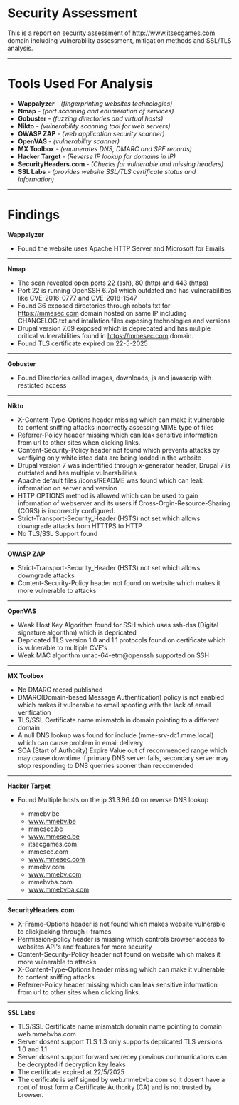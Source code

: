 # Security Assessment
This is a report on security assessment of http://www.itsecgames.com domain including vulnerability assessment, mitigation methods and SSL/TLS analysis.

---

# Tools Used For Analysis
 * **Wappalyzer** - *(fingerprinting websites technologies)*
 * **Nmap**  - *(port scanning and enumeration of services)*
 * **Gobuster**  - *(fuzzing directories and virtual hosts)*
 * **Nikto**  - *(vulnerability scanning tool for web servers)*
 * **OWASP ZAP**  - *(web application security scanner)*
 * **OpenVAS**  - *(vulnerability scanner)*
 * **MX Toolbox**  - *(enumerates DNS, DMARC and SPF records)*
 * **Hacker Target** - *(Reverse IP lookup for domains in IP)*
 * **SecurityHeaders.com** - *(Checks for vulnerable and missing headers)*
 * **SSL Labs** - *(provides website SSL/TLS certificate status and information)*

---

# Findings

 **Wappalyzer** 
 * Found the website uses Apache HTTP Server and Microsoft for Emails

---

 **Nmap**

 * The scan revealed open ports 22 (ssh), 80 (http) and 443 (https)
 * Port 22 is running OpenSSH 6.7p1 which outdated and has vulnerabilities like CVE-2016-0777 and CVE-2018-1547
 * Found 36 exposed directories through robots.txt for https://mmesec.com domain hosted on same IP including CHANGELOG.txt and intallation files exposing technologies and versions 
 * Drupal version 7.69 exposed which is deprecated and has muliple critical vulnerabilities found in https://mmesec.com domain.
 * Found TLS certificate expired on 22-5-2025

---

 **Gobuster**

 * Found Directories called images, downloads, js and javascrip with resticted access

---

 **Nikto**
 
 * X-Content-Type-Options header missing which can make it vulnerable to content sniffing attacks incorrectly assessing MIME type of files
 * Referrer-Policy header missing which can leak sensitive information from url to other sites when clicking links.
 * Content-Security-Policy header not found which prevents attacks by verifiying only whitelisted data are being loaded in the website
 * Drupal version 7 was indentified through x-generator header, Drupal 7 is outdated and has multiple vulnerabilities
 * Apache default files /icons/README was found which can leak information on server and version
 * HTTP OPTIONS method is allowed which can be used to gain information of webserver and its users if Cross-Orgin-Resource-Sharing (CORS) is incorrectly configured.
 * Strict-Transport-Security_Header (HSTS) not set which allows downgrade attacks from HTTTPS to HTTP
 * No TLS/SSL Support found

---

 **OWASP ZAP**
 
 * Strict-Transport-Security_Header (HSTS) not set which allows downgrade attacks
 * Content-Security-Policy header not found on website which makes it more vulnerable to attacks

---

 **OpenVAS**
 
 * Weak Host Key Algorithm found for SSH which uses ssh-dss (Digital signature algorithm) which is depricated
 * Depricated TLS version 1.0 and 1.1 protocols found on certificate which is vulnerable to multiple CVE's 
 * Weak MAC algorithm umac-64-etm@openssh supported on SSH

---

 **MX Toolbox**

 * No DMARC record published 
 * DMARC(Domain-based Message Authentication) policy is not enabled which makes it vulnerable to email spoofing with the lack of email verification
 * TLS/SSL Certificate name mismatch in domain pointing to a different domain
 * A null DNS lookup was found for include (mme-srv-dc1.mme.local) which can cause problem in email delivery
 * SOA (Start of Authority) Expire Value out of recommended range which may cause downtime if primary DNS server fails, secondary server may stop responding to DNS querries sooner than reccomended

---

 **Hacker Target**

  * Found Multiple hosts on the ip 31.3.96.40 on reverse DNS lookup

    
    * mmebv.be
    * www.mmebv.be
    * mmesec.be
    * www.mmesec.be
    * itsecgames.com
    * mmesec.com
    * www.mmesec.com
    * mmebv.com
    * www.mmebv.com
    * mmebvba.com
    * www.mmebvba.com

---

 **SecurityHeaders.com**

 * X-Frame-Options header is not found which makes website vulnerable to clickjacking through i-frames
 * Permission-policy header is missing which controls browser access to websites API's and features for more security
 * Content-Security-Policy header not found on website which makes it more vulnerable to attacks
 * X-Content-Type-Options header missing which can make it vulnerable to content sniffing attacks 
 * Referrer-Policy header missing which can leak sensitive information from url to other sites when clicking links.

---

 **SSL Labs**

 * TLS/SSL Certificate name mismatch domain name pointing to domain web.mmebvba.com
 * Server dosent support TLS 1.3 only supports depricated TLS versions 1.0 and 1.1
 * Server dosent support forward secrecey previous communications can be decrypted if decryption key leaks
 * The certificate expired at 22/5/2025
 * The cerificate is self signed by web.mmebvba.com so it dosent have a root of trust form a Certificate Authority (CA) and is not trusted by browser.

 

